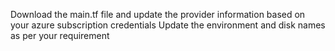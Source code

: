 Download the main.tf file and update the provider information based on your azure subscription credentials
Update the environment and disk names as per your requirement

